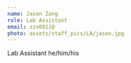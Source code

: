 ```yaml
---
name: Jason Zang
role: Lab Assistant
email: zzx0911@
photo: assets/staff_pics/LA/jason.jpg
---
```


Lab Assistant
he/him/his